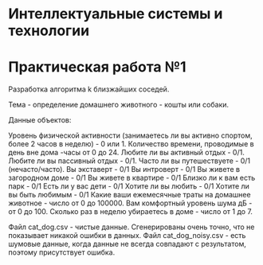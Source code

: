 # Интеллектуальные системы и технологии

# Практическая работа №1

Разработка алгоритма k близжайших соседей.

Тема - определение домашнего животного - кошты или собаки.

Данные объектов:

Уровень физической активности (занимаетесь ли вы активно спортом, более 2 часов в неделю) - 0 или 1.
Количество времени, проводимые в день вне дома -часы от 0 до 24.
Любите ли вы активный отдых - 0/1.
Любите ли вы пассивный отдых - 0/1.
Часто ли вы путешествуете - 0/1 (нечасто/часто).
Вы экставерт - 0/1
Вы интроверт - 0/1
Вы живете в загородном доме - 0/1
Вы живете в квартире - 0/1
Близко ли к вам есть парк - 0/1
Есть ли у вас дети - 0/1
Хотите ли вы любить - 0/1
Хотите ли вы быть любимым - 0/1
Какие ваши ежемесячные траты на домашнее животное - число от 0 до 100000.
Вам комфортный уровень шума дБ - от 0 до 100.
Сколько раз в неделю убираетесь в доме - число от 1 до 7.

Файл cat_dog.csv - чистые данные. Сгенерированы очень точно, что не показывает никакой ошибки в данных.
Файл cat_dog_noisy.csv - есть шумовые данные, когда данные не всегда совпадают с результатом, поэтому присутствует ошибка.
